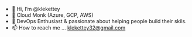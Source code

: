 - 👋 Hi, I’m @klekettey
- 👀 Cloud Monk (Azure, GCP, AWS)  
- 💞️ DevOps Enthusiast & passionate about helping people build their skils. 
- 📫 How to reach me ... klekettey32@gmail.com

<!---
klekettey/klekettey is a ✨ special ✨ repository because its `README.md` (this file) appears on your GitHub profile.
You can click the Preview link to take a look at your changes.
--->
